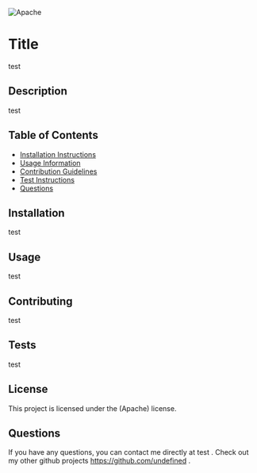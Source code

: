 
![Apache](https://img.shields.io/badge/license-Apache-blue)

# Title
test
## Description
test
 ## Table of Contents
 * [Installation Instructions](##Installation)
 * [Usage Information](##Usage)
 * [Contribution Guidelines](##Contribution)
 * [Test Instructions](##Tests)
 * [Questions](##Questions)
## Installation
test
## Usage
test
## Contributing
test
## Tests
test
## License
This project is licensed under the (Apache) license.
## Questions
If you have any questions, you can contact me directly at test . Check out my other github projects https://github.com/undefined .